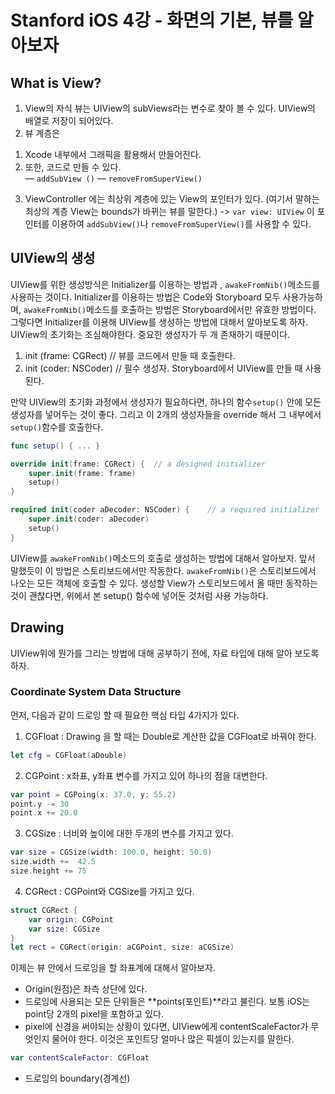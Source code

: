 # Stanford iOS 4강 - 화면의 기본, 뷰를 알아보자
## What is View?
1. View의 자식 뷰는 UIView의 subViews라는 변수로  찾아 볼 수 있다.  UIView의 배열로 저장이 되어있다. 
2. 뷰 계층은
1)  Xcode 내부에서 그래픽을 활용해서 만들어진다. 
2)  또한, 코드로 만들 수 있다.    
 —  `addSubView ()`
 —  `removeFromSuperView()`
3. ViewController 에는 최상위 계층에 있는 View의 포인터가 있다.  (여기서 말하는 최상의 계층 View는 bounds가 바뀌는 뷰를 말한다.)
-> `var view: UIView`
이 포인터를 이용하여 `addSubView()`나 `removeFromSuperView()`를 사용할 수 있다. 

## UIView의 생성
UIView를 위한 생성방식은 Initializer를 이용하는 방법과 ,  `awakeFromNib()`메소드를 사용하는 것이다.  Initializer를 이용하는 방법은 Code와 Storyboard 모두 사용가능하며, `awakeFromNib()`메소드를 호출하는 방법은 Storyboard에서만 유효한 방법이다. 
그렇다면 Initializer를 이용해 UIView를 생성하는 방법에 대해서 알아보도록 하자. UIView의 초기화는 조심해야한다. 중요한 생성자가 두 개 존재하기 때문이다.  

1) init (frame: CGRect)	//  뷰를 코드에서 만들 때 호출한다.
2) init (coder: NSCoder)	//  필수 생성자. Storyboard에서 UIView를 만들 때 사용된다.

만약 UIView의 초기화 과정에서 생성자가 필요하다면, 하나의 함수`setup()` 안에 모든 생성자를 넣어두는 것이 좋다. 그리고 이 2개의 생성자들을 override 해서 그 내부에서 `setup()`함수를 호출한다. 
```swift
func setup() { ... }

override init(frame: CGRect) {	// a designed initializer
	super.init(frame: frame)
	setup()
}

required init(coder aDecoder: NSCoder) {	// a required initializer
	super.init(coder: aDecoder)
	setup()
}
```

UIView를 `awakeFromNib()`메소드의 호출로 생성하는 방법에 대해서 알아보자. 앞서 말했듯이 이 방법은 스토리보드에서만 작동한다.  `awakeFromNib()`은 스토리보드에서 나오는 모든 객체에 호출할 수 있다.  생성할 View가 스토리보드에서 올 때만 동작하는 것이 괜찮다면, 위에서 본 setup() 함수에 넣어둔 것처럼 사용 가능하다. 

## Drawing
UIView위에 뭔가를 그리는 방법에 대해 공부하기 전에,  자료 타입에 대해 알아 보도록 하자.

### Coordinate System Data Structure 
먼저, 다음과 같이 드로잉 할 때 필요한 핵심 타입 4가지가 있다. 
1. CGFloat 
: Drawing 을 할 때는 Double로 계산한 값을 CGFloat로 바꿔야 한다.  
```swift
let cfg = CGFloat(aDouble) 
```
2. CGPoint
:  x좌표, y좌표 변수를 가지고 있어 하나의 점을 대변한다.
```swift
var point = CGPoing(x: 37.0, y: 55.2)
point.y -= 30
point.x += 20.0
```
3. CGSize
:  너비와 높이에 대한 두개의 변수를 가지고 있다.  
```swift
var size = CGSize(width: 100.0, height: 50.0)
size.width +=  42.5
size.height += 75
```
4. CGRect
:  CGPoint와 CGSize를 가지고 있다. 
```swift
struct CGRect {
	var origin: CGPoint
	var size: CGSize
}
let rect = CGRect(origin: aCGPoint, size: aCGSize)
```
 
이제는 뷰 안에서 드로잉을 할 좌표계에 대해서 알아보자. 
* Origin(원점)은 좌측 상단에 있다. 
* 드로잉에 사용되는 모든 단위들은 **points(포인트)**라고 불린다. 보통 iOS는 point당 2개의 pixel을 포함하고 있다. 
* pixel에 신경을 써야되는 상황이 있다면, UIView에게 contentScaleFactor가 무엇인지 물어야 한다.  이것은 포인트당 얼마나 많은 픽셀이 있는지를 말한다. 
```swift
var contentScaleFactor: CGFloat
```
* 드로잉의 boundary(경계선)







